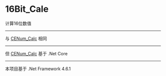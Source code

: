 # 16Bit_Cale
计算16位数值
***
与 [CENum_Calc](https://github.com/SikroYang/CENum_Calc) 相同
***
但 [CENum_Calc](https://github.com/SikroYang/CENum_Calc) 基于 .Net Core
***
本项目基于 .Net Framework 4.6.1
